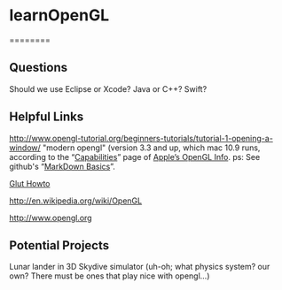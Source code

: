 # learnOpenGL
========

Questions
--------
Should we use Eclipse or Xcode?
Java or C++? Swift?



Helpful Links
------------
http://www.opengl-tutorial.org/beginners-tutorials/tutorial-1-opening-a-window/ "modern opengl" (version 3.3 and up, which mac 10.9 runs, according to the “[Capabilities](http://developer.apple.com/opengl/capabilities/index.html)” page of [Apple’s OpenGL Info](http://developer.apple.com/library/mac/documentation/GraphicsImaging/Conceptual/OpenGL-MacProgGuide/opengl_intro/opengl_intro.html). ps: See github's “[MarkDown Basics](http://help.github.com/articles/markdown-basics/)”.

[Glut Howto](http://web.eecs.umich.edu/~sugih/courses/eecs487/glut-howto/)

http://en.wikipedia.org/wiki/OpenGL

http://www.opengl.org

Potential Projects
-----------------
Lunar lander in 3D 
Skydive simulator
      (uh-oh; what physics system? our own? There must be ones that play nice with opengl...)
